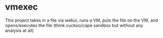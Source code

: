 # vmexec
This project takes in a file via webui, runs a VM, puts the file on the VM, and opens/executes the file (think cuckoo/cape sandbox but without any analysis at all)
